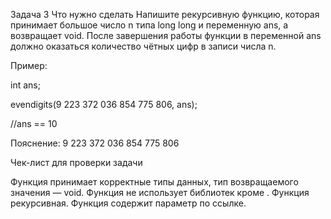 Задача 3
Что нужно сделать
Напишите рекурсивную функцию, которая принимает большое число n типа long long и переменную ans, а возвращает void. После завершения работы функции в переменной ans должно оказаться количество чётных цифр в записи числа n. 

Пример:

int ans;

evendigits(9 223 372 036 854 775 806, ans);

//ans == 10

Пояснение: 9 223 372 036 854 775 806

Чек-лист для проверки задачи

Функция принимает корректные типы данных, тип возвращаемого значения —  void.
Функция не использует библиотек кроме <iostream>.
Функция рекурсивная.
Функция содержит параметр по ссылке.
